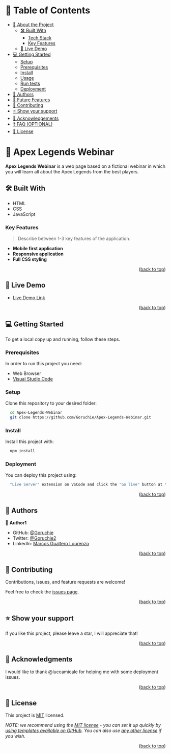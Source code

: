 <a name="readme-top"></a>

<!-- TABLE OF CONTENTS -->

# 📗 Table of Contents

- [📖 About the Project](#about-project)
  - [🛠 Built With](#built-with)
    - [Tech Stack](#tech-stack)
    - [Key Features](#key-features)
  - [🚀 Live Demo](#live-demo)
- [💻 Getting Started](#getting-started)
  - [Setup](#setup)
  - [Prerequisites](#prerequisites)
  - [Install](#install)
  - [Usage](#usage)
  - [Run tests](#run-tests)
  - [Deployment](#deployment)
- [👥 Authors](#authors)
- [🔭 Future Features](#future-features)
- [🤝 Contributing](#contributing)
- [⭐️ Show your support](#support)
- [🙏 Acknowledgements](#acknowledgements)
- [❓ FAQ (OPTIONAL)](#faq)
- [📝 License](#license)

# 📖 Apex Legends Webinar <a name="about-project"></a>

**Apex Legends Webinar** is a web page based on a fictional webinar in which you will learn all about the Apex Legends from the best players.

## 🛠 Built With <a name="built-with"></a>

- HTML
- CSS
- JavaScript

### Key Features <a name="key-features"></a>

> Describe between 1-3 key features of the application.

- **Mobile first application**
- **Responsive application**
- **Full CSS styling**

<p align="right">(<a href="#readme-top">back to top</a>)</p>

<!-- LIVE DEMO -->

## 🚀 Live Demo <a name="live-demo"></a>

- [Live Demo Link](https://goruchie.github.io/Apex-Legends-Webinar/)

<p align="right">(<a href="#readme-top">back to top</a>)</p>

## 💻 Getting Started <a name="getting-started"></a>


To get a local copy up and running, follow these steps.

### Prerequisites

In order to run this project you need:

- Web Browser
- [Visual Studio Code](https://code.visualstudio.com/download)

### Setup

Clone this repository to your desired folder:

```sh
  cd Apex-Legends-Webinar
  git clone https://github.com/Goruchie/Apex-Legends-Webinar.git
```

### Install

Install this project with:

```sh
  npm install
```

### Deployment

You can deploy this project using:

```sh
  "Live Server" extension on VSCode and click the "Go live" button at the right-bottom corner.
```

<p align="right">(<a href="#readme-top">back to top</a>)</p>

## 👥 Authors <a name="authors"></a>

👤 **Author1**

- GitHub: [@Goruchie](https://github.com/githubhandle)
- Twitter: [@Goruchie2](https://twitter.com/twitterhandle)
- LinkedIn: [Marcos Gualtero Lourenzo](https://www.linkedin.com/in/marcosgualtero/)

<p align="right">(<a href="#readme-top">back to top</a>)</p>

## 🤝 Contributing <a name="contributing"></a>

Contributions, issues, and feature requests are welcome!

Feel free to check the [issues page](https://github.com/Goruchie/Apex-Legends-Webinar/issues/).

<p align="right">(<a href="#readme-top">back to top</a>)</p>

## ⭐️ Show your support <a name="support"></a>

If you like this project, please leave a star, I will appreciate that!

<p align="right">(<a href="#readme-top">back to top</a>)</p>

## 🙏 Acknowledgments <a name="acknowledgements"></a>

I would like to thank @luccamicale for helping me with some deployment issues.

<p align="right">(<a href="#readme-top">back to top</a>)</p>

## 📝 License <a name="license"></a>

This project is [MIT](./LICENSE) licensed.

_NOTE: we recommend using the [MIT license](https://choosealicense.com/licenses/mit/) - you can set it up quickly by [using templates available on GitHub](https://docs.github.com/en/communities/setting-up-your-project-for-healthy-contributions/adding-a-license-to-a-repository). You can also use [any other license](https://choosealicense.com/licenses/) if you wish._

<p align="right">(<a href="#readme-top">back to top</a>)</p>

